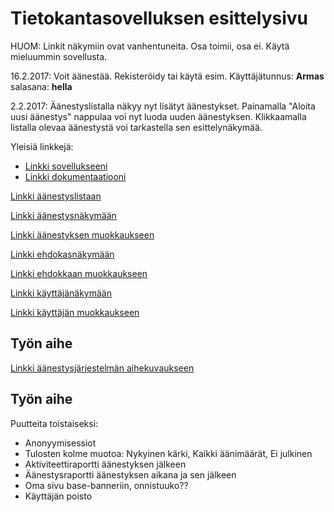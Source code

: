 # Tietokantasovelluksen esittelysivu

HUOM: Linkit näkymiin ovat vanhentuneita. Osa toimii, osa ei. Käytä mieluummin sovellusta.

16.2.2017: Voit äänestää. Rekisteröidy tai käytä esim. Käyttäjätunnus: **Armas** salasana: **hella** 

2.2.2017: Äänestyslistalla näkyy nyt lisätyt äänestykset. Painamalla "Aloita uusi äänestys" nappulaa voi nyt luoda uuden äänestyksen. Klikkaamalla listalla olevaa äänestystä voi tarkastella sen esittelynäkymää.

Yleisiä linkkejä:

* [Linkki sovellukseeni](http://gexgex.users.cs.helsinki.fi/aanestysjarjestelma/)
* [Linkki dokumentaatiooni](https://github.com/georgiAgi/Tsoha-Bootstrap/blob/master/doc/dokumentaatio.pdf)

[Linkki äänestyslistaan](http://gexgex.users.cs.helsinki.fi/aanestysjarjestelma/vote/list) 

[Linkki äänestysnäkymään](http://gexgex.users.cs.helsinki.fi/aanestysjarjestelma/vote/show) 

[Linkki äänestyksen muokkaukseen](http://gexgex.users.cs.helsinki.fi/aanestysjarjestelma/vote/edit) 

[Linkki ehdokasnäkymään](http://gexgex.users.cs.helsinki.fi/aanestysjarjestelma/candidate/show) 

[Linkki ehdokkaan muokkaukseen](http://gexgex.users.cs.helsinki.fi/aanestysjarjestelma/candidate/edit)

[Linkki käyttäjänäkymään](http://gexgex.users.cs.helsinki.fi/aanestysjarjestelma/user/show)

[Linkki käyttäjän muokkaukseen](http://gexgex.users.cs.helsinki.fi/aanestysjarjestelma/user/edit) 

## Työn aihe

[Linkki äänestysjärjestelmän aihekuvaukseen](http://advancedkittenry.github.io/suunnittelu_ja_tyoymparisto/aiheet/Aanestys.html) 

## Työn aihe

Puutteita toistaiseksi:
* Anonyymisessiot
* Tulosten kolme muotoa: Nykyinen kärki, Kaikki äänimäärät, Ei julkinen
* Aktiviteettiraportti äänestyksen jälkeen
* Äänestysraportti äänestyksen aikana ja sen jälkeen
* Oma sivu base-banneriin, onnistuuko??
* Käyttäjän poisto
